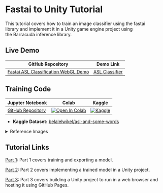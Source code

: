 # Fastai to Unity Tutorial
 This tutorial covers how to train an image classifier using the fastai library and implement it in a Unity game engine project using the Barracuda inference library.



## Live Demo

| GitHub Repository    | Demo Link      |
| --------------------------------- | ------------------------------------------------------------ |
| [Fastai ASL Classification WebGL Demo](https://github.com/cj-mills/Fastai-ASL-Classification-WebGL-Demo) | [ASL Classifier](https://cj-mills.github.io/Fastai-ASL-Classification-WebGL-Demo/) |



## Training Code

| Jupyter Notebook                                             | Colab                                                        | Kaggle                                                       |
| ------------------------------------------------------------ | ------------------------------------------------------------ | ------------------------------------------------------------ |
| [GitHub Repository](https://github.com/cj-mills/fastai-to-unity-tutorial/blob/main/notebooks/Fastai-to-Unity-Tutorial.ipynb) | [![Open In Colab](https://colab.research.google.com/assets/colab-badge.svg)](https://colab.research.google.com/github/cj-mills/fastai-to-unity-tutorial/blob/main/notebooks/Fastai-to-Unity-Tutorial.ipynb) | [![Kaggle](https://kaggle.com/static/images/open-in-kaggle.svg)](https://kaggle.com/kernels/welcome?src=https://github.com/cj-mills/fastai-to-unity-tutorial/blob/main/notebooks/Fastai-to-Unity-Tutorial.ipynb) |

* **Kaggle Dataset:** [belalelwikel/asl-and-some-words](https://www.kaggle.com/datasets/belalelwikel/asl-and-some-words)
<p>
<details><summary>Reference Images</summary><br/>

| Symbol    | Reference Image                                              |
| --------- | ------------------------------------------------------------ |
| 0_OR_O    | ![O1](./images/O1.jpg) |
| 1         | ![ONE_0](./images/ONE_0.jpg) |
| 2_OR_V    | ![TWO_34](./images/TWO_34.jpg) |
| 3         | ![THREE_0](./images/THREE_0.jpg) |
| 4         | ![FOUR_0](./images/FOUR_0.jpg) |
| 5         | ![FIVE_0](./images/FIVE_0.jpg) |
| 6_OR_W    | ![W0](./images/W0.jpg) |
| 7         | ![SEVEN_0](./images/SEVEN_0.jpg) |
| 8         | ![EIGHT_0](./images/EIGHT_0.jpg) |
| 9         | ![NINE_0](./images/NINE_0.jpg) |
| A         | ![A_0](./images/A_0.jpg) |
| B         | ![B429](./images/B429.jpg) |
| C         | ![C171](./images/C171.jpg) |
| D         | ![D205](./images/D205.jpg) |
| E         | ![E430](./images/E430.jpg) |
| F         | ![F1249](./images/F1249.jpg) |
| G         | ![G3](./images/G3.jpg) |
| H         | ![H1](./images/H1.jpg) |
| I         | ![I1](./images/I1.jpg) |
| J         | ![J1](./images/J1.jpg) |
| K         | ![K_0](./images/K_0.jpg) |
| L         | ![L1](./images/L1.jpg) |
| M         | ![M1](./images/M1.jpg) |
| N         | ![N1](./images/N1.jpg) |
| O_OR_0    | ![O1](./images/O1.jpg) |
| P         | ![P1](./images/P1.jpg) |
| Q         | ![Q1](./images/Q1.jpg) |
| R         | ![R1](./images/R1.jpg) |
| S         | ![S1](./images/S1.jpg) |
| T         | ![T0](./images/T0.jpg) |
| U         | ![U1](./images/U1.jpg) |
| V_OR_2    | ![TWO_34](./images/TWO_34.jpg) |
| W_OR_6    | ![W0](./images/W0.jpg) |
| X         | ![X0](./images/X0.jpg) |
| Y         | ![Y1](./images/Y1.jpg) |
| Z         | ![Z1](./images/Z1.jpg) |
| Baby      | ![Baby_0](./images/Baby_0.jpg) |
| Brother   | ![Brother_0](./images/Brother_0.jpg) |
| Dont_Like | ![Dont_like_0](./images/Dont_like_0.jpg) |
| Friend    | ![Friend_0](./images/Friend_0.jpg) |
| Help      | ![Help_0](./images/Help_0.jpg) |
| House     | ![House_0](./images/House_0.jpg) |
| Like      | ![Like_0](./images/Like_0.jpg) |
| Love      | ![Love_0](./images/Love_0.jpg) |
| Make      | ![Make_0](./images/Make_0.jpg) |
| More      | ![More_0](./images/More_0.jpg) |
| Name      | ![Name_0](./images/Name_0.jpg) |
| No        | ![No_0](./images/No_0.jpg) |
| Pay       | ![Pay_0](./images/Pay_0.jpg) |
| Play      | ![Play_0](./images/Play_0.jpg) |
| Stop      | ![Stop_0](./images/Stop_0.jpg) |
| With      | ![With_0](./images/With_0.jpg) |
| Yes       | ![Yes_0](./images/Yes_0.jpg) |
| nothing   | ![nothing1](./images/nothing1.jpg) |
</details>
</p>



## Tutorial Links

[Part 1](https://christianjmills.com/Fastai-to-Unity-Tutorial-1/): Part 1 covers training and exporting a model.

[Part 2](https://christianjmills.com/Fastai-to-Unity-Tutorial-2/): Part 2 covers implementing a trained model in a Unity project.

[Part 3](https://christianjmills.com/Fastai-to-Unity-Tutorial-3/): Part 3 covers building a Unity project to run in a web browser and hosting it using GitHub Pages.


